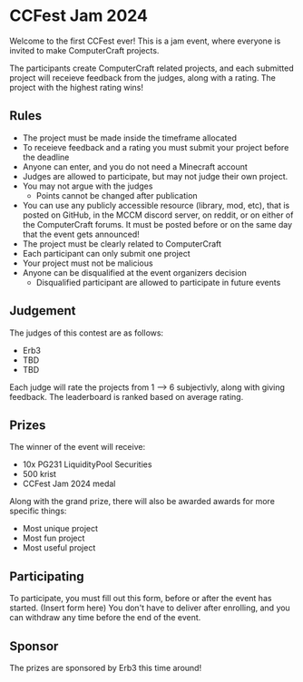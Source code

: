 # CCFest Jam 2024

Welcome to the first CCFest ever! This is a jam event, where everyone is invited to make ComputerCraft projects.

The participants create ComputerCraft related projects, and each submitted project will receieve feedback from the judges, along with a rating.
The project with the highest rating wins!

## Rules

- The project must be made inside the timeframe allocated
- To receieve feedback and a rating you must submit your project before the deadline
- Anyone can enter, and you do not need a Minecraft account
- Judges are allowed to participate, but may not judge their own project.
- You may not argue with the judges
  - Points cannot be changed after publication
- You can use any publicly accessible resource (library, mod, etc), that is posted on GitHub, in the MCCM discord server, on reddit, or on either of the ComputerCraft forums. It must be posted before or on the same day that the event gets announced!
- The project must be clearly related to ComputerCraft
- Each participant can only submit one project
- Your project must not be malicious
- Anyone can be disqualified at the event organizers decision
  - Disqualified participant are allowed to participate in future events

## Judgement

The judges of this contest are as follows:

- Erb3
- TBD
- TBD

Each judge will rate the projects from 1 --> 6 subjectivly, along with giving feedback.
The leaderboard is ranked based on average rating.

## Prizes

The winner of the event will receive:

- 10x PG231 LiquidityPool Securities
- 500 krist
- CCFest Jam 2024 medal

Along with the grand prize, there will also be awarded awards for more specific things:

- Most unique project
- Most fun project
- Most useful project

## Participating

To participate, you must fill out this form, before or after the event has started.
(Insert form here)
You don't have to deliver after enrolling, and you can withdraw any time before the end of the event.

## Sponsor

The prizes are sponsored by Erb3 this time around!
